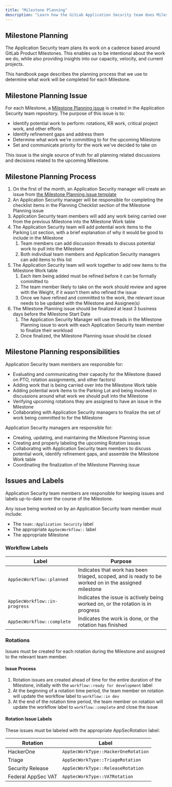 ```yaml
---
title: "Milestone Planning"
description: "Learn how the GitLab Application Security team does Milestone Planning"
---
```


## Milestone Planning

The Application Security team plans its work on a cadence based around GitLab Product Milestones. This enables us to be intentional about the work we do, while also providing insights into our capacity, velocity, and current projects.

This handbook page describes the planning process that we use to determine what work will be completed for each Milestone.

## Milestone Planning Issue

For each Milestone, a [Milestone Planning issue](https://gitlab.com/gitlab-com/gl-security/product-security/appsec/appsec-team/-/issues/?label_name%5B%5D=Milestone%20Planning) is created in the Application Security team repository. The purpose of this issue is to:

- Identify potential work to perform: rotations, KR work, critical project work, and other efforts
- Identify refinement gaps and address them
- Determine what work we're committing to for the upcoming Milestone
- Set and communicate priority for the work we've decided to take on

This issue is the single source of truth for all planning related discussions and decisions related to the upcoming Milestone.

## Milestone Planning Process

1. On the first of the month, an Application Security manager will create an issue from [the Milestone Planning issue template](https://gitlab.com/gitlab-com/gl-security/product-security/appsec/appsec-team/-/issues/new?issuable_template=milestone_planning)
1. An Application Security manager will be responsible for completing the checklist items in the Planning Checklist section of the Milestone Planning issue
1. Application Security team members will add any work being carried over from the previous Milestone into the Milestone Work table
1. The Application Security team will add potential work items to the Parking Lot section, with a brief explanation of why it would be good to include in the Milestone
    1. Team members can add discussion threads to discuss potential work to pull into the Milestone
    1. Both individual team members and Application Security managers can add items to this list
1. The Application Security team will work together to add new items to the Milestone Work table
    1. Each item being added must be refined before it can be formally committed to
    1. The team member likely to take on the work should review and agree with the Weight, if it wasn't them who refined the issue
    1. Once we have refined and committed to the work, the relevant issue needs to be updated with the Milestone and Assignee(s)
1. The Milestone Planning issue should be finalized at least 3 business days before the Milestone Start Date
    1. The Application Security Manager will use threads in the Milestone Planning issue to work with each Application Security team member to finalize their workload
    1. Once finalized, the Milestone Planning issue should be closed

## Milestone Planning responsibilities

Application Security team members are responsible for:

- Evaluating and communicating their capacity for the Milestone (based on PTO, rotation assignments, and other factors)
- Adding work that is being carried over into the Milestone Work table
- Adding potential work items to the Parking Lot and being involved in discussions around what work we should pull into the Milestone
- Verifying upcoming rotations they are assigned to have an issue in the Milestone
- Collaborating with Application Security managers to finalize the set of work being committed to for the Milestone

Application Security managers are responsible for:

- Creating, updating, and maintaining the Milestone Planning issue
- Creating and properly labeling the upcoming Rotation issues
- Collaborating with Application Security team members to discuss potential work, identify refinement gaps, and assemble the Milestone Work table
- Coordinating the finalization of the Milestone Planning issue

## Issues and Labels

Application Security team members are responsible for keeping issues and labels up-to-date over the course of the Milestone.

Any issue being worked on by an Application Security team member must include:

- The `team::Application Security` label
- The appropriate `AppSecWorkflow::` label
- The appropriate Milestone

### Workflow Labels

| Label | Purpose |
| --- | --- |
| `AppSecWorkflow::planned` | Indicates that work has been triaged, scoped, and is ready to be worked on in the assigned milestone |
| `AppSecWorkflow::in-progress` | Indicates the issue is actively being worked on, or the rotation is in progress |
| `AppSecWorkflow::complete` | Indicates the work is done, or the rotation has finished |

### Rotations

Issues must be created for each rotation during the Milestone and assigned to the relevant team member.

#### Issue Process

1. Rotation issues are created ahead of time for the entire duration of the Milestone, initially with the `workflow::ready for development` label
1. At the beginning of a rotation time period, the team member on rotation will update the workflow label to `workflow::in dev`
1. At the end of the rotation time period, the team member on rotation will update the workflow label to `workflow::complete` and close the issue

#### Rotation Issue Labels

These issues must be labeled with the appropriate AppSecRotation label:

| Rotation | Label |
| --- | --- |
| HackerOne | `AppSecWorkType::HackerOneRotation` |
| Triage | `AppSecWorkType::TriageRotation` |
| Security Release | `AppSecWorkType::ReleaseRotation` |
| Federal AppSec VAT | `AppSecWorkType::VATRotation` |
